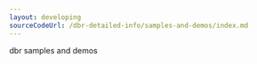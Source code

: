 ```yaml
---
layout: developing
sourceCodeUrl: /dbr-detailed-info/samples-and-demos/index.md
---
```


dbr samples and demos
